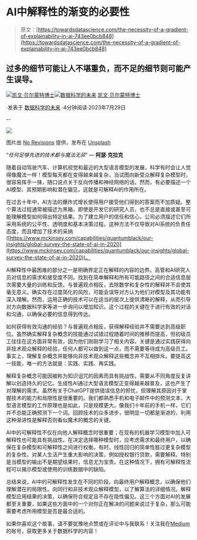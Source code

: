 # AI中解释性的渐变的必要性

> 原文：[https://towardsdatascience.com/the-necessity-of-a-gradient-of-explainability-in-ai-743ee0bcb848](https://towardsdatascience.com/the-necessity-of-a-gradient-of-explainability-in-ai-743ee0bcb848)

## 过多的细节可能让人不堪重负，而不足的细节则可能产生误导。

[](https://medium.com/@kevin.berlemont?source=post_page-----743ee0bcb848--------------------------------)[![凯文·贝尔蒙特博士](../Images/18697f38b76f1fb04870f565cfb04b4c.png)](https://medium.com/@kevin.berlemont?source=post_page-----743ee0bcb848--------------------------------)[](https://towardsdatascience.com/?source=post_page-----743ee0bcb848--------------------------------)[![数据科学的未来](../Images/a6ff2676ffcc0c7aad8aaf1d79379785.png)](https://towardsdatascience.com/?source=post_page-----743ee0bcb848--------------------------------) [凯文·贝尔蒙特博士](https://medium.com/@kevin.berlemont?source=post_page-----743ee0bcb848--------------------------------)

·发表于 [数据科学的未来](https://towardsdatascience.com/?source=post_page-----743ee0bcb848--------------------------------) ·4分钟阅读·2023年7月29日

--

![](../Images/053eb6288d97c8586d780c90ace9e905.png)

图片由 [No Revisions](https://unsplash.com/@norevisions?utm_source=medium&utm_medium=referral) 提供，发布在 [Unsplash](https://unsplash.com/?utm_source=medium&utm_medium=referral)

“*任何足够先进的技术都与魔法无异*” — **阿瑟·克拉克**

随着自动驾驶汽车、计算机视觉和最近的大型语言模型的发展，科学有时会让人觉得像魔法一样！模型每天都在变得越来越复杂，当试图向新受众解释复杂模型时，很容易挥手一抹，随口说点关于反向传播和神经网络的话。然而，有必要描述一个AI模型、其预期影响和潜在偏见，这就是可解释AI的作用所在。

在过去十年中，AI方法的爆炸式增长使得用户接受他们得到的答案而不加质疑。整个算法过程通常被描述为黑箱，即使是开发它的研究人员，也不总是直接或甚至可能理解模型如何得出特定结果。为了建立用户的信任和信心，公司必须描述它们所采用系统的公平性、透明度和基本决策过程。这种方法不仅导致对AI系统的负责任态度，而且增加了技术的采纳 ([https://www.mckinsey.com/capabilities/quantumblack/our-insights/global-survey-the-state-of-ai-in-2020](https://www.mckinsey.com/capabilities/quantumblack/our-insights/global-survey-the-state-of-ai-in-2020))。

AI解释性中最困难的部分之一是明确界定正在解释的内容的边界。高管和AI研究人员对信息的需求和接受度不同。找到在简单解释和所有可能路径之间的合适信息层次需要大量的训练和反馈。与普遍观点相反，去除数学和复杂性的解释并不会使其毫无意义。确实存在过度简化的风险，可能会误导对方认为他们对模型及其功能有深入理解。然而，运用正确的技术可以在适当的层次上提供清晰的解释，从而引导对方向数据科学家等进一步询问以增加知识。这个过程的关键在于进行有效的对话和沟通，以确保必要的信息得到传达。

如何获得有效沟通的经验？与普遍观点相反，获得解释经验并不需要达到高级职位。虽然确实解释复杂概念的技能通过试错过程随着时间的推移而提高，但初级员工往往在这方面非常有效，因为他们刚刚学习了相关内容。关键是通过实践获得向非技术观众解释的经验，任何人都可以做到这一点，而不需要等待成为高级员工。事实上，理解复杂概念并能够向非技术观众解释这些概念并不互相排斥。要提高这一技能，唯一的方法就是：实践、实践、再实践。

解释复杂概念可能因被称为知识诅咒的因素而具有挑战性。需要从不同角度反复讲解以创造持久的记忆。生成性AI通过大型语言模型正变得越来越普及，这也产生了对理解的需求。虽然有关于ChatGPT提供错误信息的担忧，但理解其原因对于掌握技术的能力和局限性是很重要的。我们都熟悉手机和电子邮件中的预测文本，大型语言模型的工作原理也是如此，只是规模更大。像我们十年前的手机一样，它们并不总能正确预测下一个词。回顾技术的众多进步，很明显一切都是渐进的，利用这种渐进性是解释否则看似魔术的概念的关键。

AI中的可解释性不仅在向他人解释概念时很重要；在现有的机器学习模型中加入可解释性也可能具有挑战性。在决定选择哪种模型时，应考虑需求和最终用户，以确保在复杂模型和可解释性之间进行权衡。有时，线性回归的简单性胜过更复杂模型的复杂性。对某人生活产生重大影响的决策，例如授权银行贷款，需要解释。特别是当模型的输出不是期望结果时，信息尤为宝贵。在这种情况下，拥有可解释性流程可以揭示模型或使用的训练数据中的缺陷。

总结来说，AI中的可解释性发生在不同的阶段。向最终用户解释概念，以确保他们理解潜在的局限性。向同行和非技术观众解释模型，以了解算法的详细情况。解释模型应用结果的决策，以确保符合规定且不存在隐性偏见。这三个方面对AI的发展都至关重要，如果这些方面中的一个对你正在解决的问题来说过于复杂，那么可能需要考虑所用模型是否是最合适的。

如果你喜欢这个故事，请不要犹豫地点赞或在评论中与我联系！关注我在[Medium](https://medium.com/@kevin.berlemont)的账号，获取更多关于数据科学的内容！
